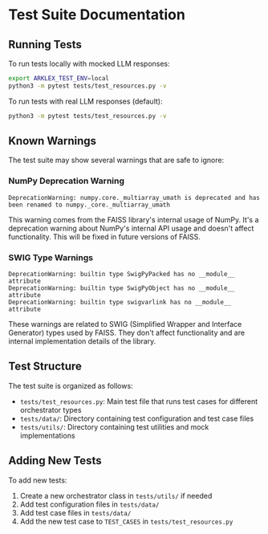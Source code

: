 # Test Suite Documentation

## Running Tests

To run tests locally with mocked LLM responses:

```bash
export ARKLEX_TEST_ENV=local
python3 -m pytest tests/test_resources.py -v
```

To run tests with real LLM responses (default):

```bash
python3 -m pytest tests/test_resources.py -v
```

## Known Warnings

The test suite may show several warnings that are safe to ignore:

### NumPy Deprecation Warning

```
DeprecationWarning: numpy.core._multiarray_umath is deprecated and has been renamed to numpy._core._multiarray_umath
```

This warning comes from the FAISS library's internal usage of NumPy. It's a deprecation warning about NumPy's internal API usage and doesn't affect functionality. This will be fixed in future versions of FAISS.

### SWIG Type Warnings

```
DeprecationWarning: builtin type SwigPyPacked has no __module__ attribute
DeprecationWarning: builtin type SwigPyObject has no __module__ attribute
DeprecationWarning: builtin type swigvarlink has no __module__ attribute
```

These warnings are related to SWIG (Simplified Wrapper and Interface Generator) types used by FAISS. They don't affect functionality and are internal implementation details of the library.

## Test Structure

The test suite is organized as follows:

- `tests/test_resources.py`: Main test file that runs test cases for different orchestrator types
- `tests/data/`: Directory containing test configuration and test case files
- `tests/utils/`: Directory containing test utilities and mock implementations

## Adding New Tests

To add new tests:

1. Create a new orchestrator class in `tests/utils/` if needed
2. Add test configuration files in `tests/data/`
3. Add test case files in `tests/data/`
4. Add the new test case to `TEST_CASES` in `tests/test_resources.py`
